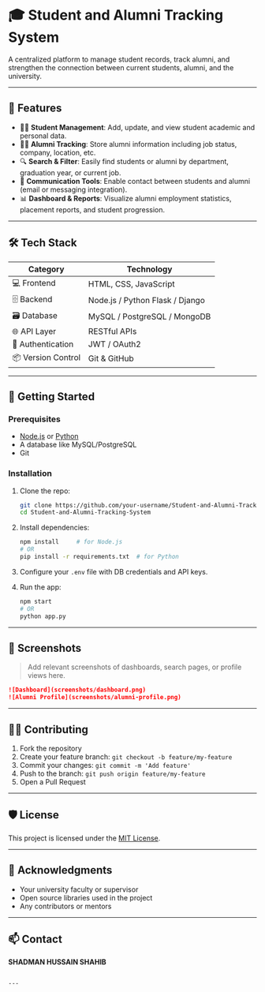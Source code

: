 
# 🎓 Student and Alumni Tracking System

A centralized platform to manage student records, track alumni, and strengthen the connection between current students, alumni, and the university.

---

## 📌 Features

- 👨‍🎓 **Student Management**: Add, update, and view student academic and personal data.
- 🧑‍💼 **Alumni Tracking**: Store alumni information including job status, company, location, etc.
- 🔍 **Search & Filter**: Easily find students or alumni by department, graduation year, or current job.
- 📨 **Communication Tools**: Enable contact between students and alumni (email or messaging integration).
- 📊 **Dashboard & Reports**: Visualize alumni employment statistics, placement reports, and student progression.

---

## 🛠️ Tech Stack

| Category      | Technology             |
|---------------|------------------------|
| 💻 Frontend    | HTML, CSS, JavaScript  |
| 🗄️ Backend     | Node.js / Python Flask / Django |
| 🗃️ Database    | MySQL / PostgreSQL / MongoDB |
| 🌐 API Layer   | RESTful APIs           |
| 🔐 Authentication | JWT / OAuth2         |
| 📦 Version Control | Git & GitHub        |

---

## 🚀 Getting Started

### Prerequisites

- [Node.js](https://nodejs.org/) or [Python](https://www.python.org/)
- A database like MySQL/PostgreSQL
- Git

### Installation

1. Clone the repo:
   ```bash
   git clone https://github.com/your-username/Student-and-Alumni-Tracking-System.git
   cd Student-and-Alumni-Tracking-System
   ```

2. Install dependencies:
   ```bash
   npm install     # for Node.js
   # OR
   pip install -r requirements.txt  # for Python
   ```

3. Configure your `.env` file with DB credentials and API keys.

4. Run the app:
   ```bash
   npm start
   # OR
   python app.py
   ```

---

## 🧪 Screenshots

> Add relevant screenshots of dashboards, search pages, or profile views here.

```markdown
![Dashboard](screenshots/dashboard.png)
![Alumni Profile](screenshots/alumni-profile.png)
```

---

## 🧑‍💻 Contributing

1. Fork the repository
2. Create your feature branch: `git checkout -b feature/my-feature`
3. Commit your changes: `git commit -m 'Add feature'`
4. Push to the branch: `git push origin feature/my-feature`
5. Open a Pull Request

---

## 🛡 License

This project is licensed under the [MIT License](LICENSE).

---

## 🙌 Acknowledgments

- Your university faculty or supervisor
- Open source libraries used in the project
- Any contributors or mentors

---

## 📫 Contact

**SHADMAN HUSSAIN SHAHIB**  


```

---

